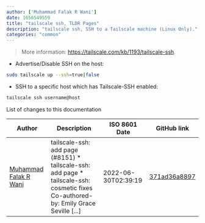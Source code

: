 ```yaml
---
author: ['Muhammad Falak R Wani']
date: 1656549559
title: "tailscale ssh, TLDR Pages"
description: "tailscale ssh, SSH to a Tailscale machine (Linux Only)."
categories: "common"
---
```

> More information: <https://tailscale.com/kb/1193/tailscale-ssh>.

- Advertise/Disable SSH on the host:

```bash
sudo tailscale up --ssh=true|false
```

- SSH to a specific host which has Tailscale-SSH enabled:

```bash
tailscale ssh username@host
```
List of changes to this documentation


Author | Description | ISO 8601 Date | GitHub link
------|-----|-----|-----
[Muhammad Falak R Wani](mailto:falakreyaz@gmail.com) | tailscale-ssh: add page (#8151) * tailscale-ssh: add page * tailscale-ssh: cosmetic fixes Co-authored-by: Emily Grace Seville [...] | 2022-06-30T02:39:19 | [371ad36a8897](https://github.com/tldr-pages/tldr/commit/371ad36a88978dd7959c95b3f98bca2b9d92db66)

